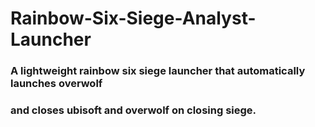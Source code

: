 # Rainbow-Six-Siege-Analyst-Launcher
### A lightweight rainbow six siege launcher that automatically launches overwolf 
### and closes ubisoft and overwolf on closing siege.
